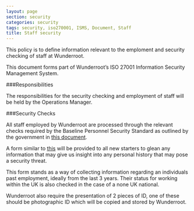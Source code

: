 ```yaml
---
layout: page
section: security
categories: security
tags: security, iso270001, ISMS, Document, Staff
title: Staff security
---
```


This policy is to define information relevant to the emploment and security checking of staff at Wunderroot. 

This document forms part of Wunderroot’s ISO 27001 Information Security Management System.

###Responsibilities

The responsibilities for the security checking and employment of staff will be held by the Operations Manager. 

###Security Checks

All staff employed by Wunderroot are processed through the relevant checks required by the Baseline Personnel Security Standard as outlined by the government in [this document](https://www.gov.uk/government/publications/guide-for-dwp-contractors-hmg-baseline-personnel-security-standard).

A form similar to [this](https://www.gov.uk/government/uploads/system/uploads/attachment_data/file/136041/baseline-personnel-security.pdf) will be provided to all new starters to glean any information that may give us insight into any personal history that may pose a security threat. 

This form stands as a way of collecting information regarding an individuals past employment, ideally from the last 3 years. Their status for working within the UK is also checked in the case of a none UK national.

Wunderroot also require the presentation of 2 pieces of ID, one of these should be photographic ID which will be copied and stored by Wunderroot.